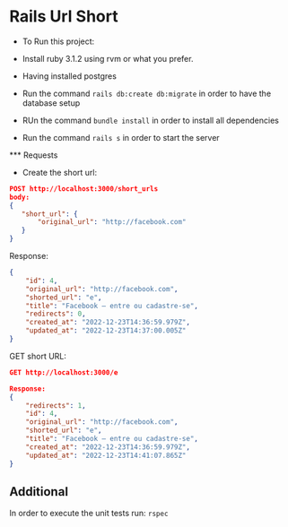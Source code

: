 # Rails Url Short

* To Run this project:
- Install ruby 3.1.2 using rvm or what you prefer.
- Having installed postgres

- Run the command `rails db:create db:migrate` in order to have the database setup
- RUn the command `bundle install` in order to install all dependencies
- Run the command `rails s` in order to start the server

*** Requests
- Create the short url:
```json
POST http://localhost:3000/short_urls
body:
{
   "short_url": {
       "original_url": "http://facebook.com"
   }
}
```

Response:
```json
{
    "id": 4,
    "original_url": "http://facebook.com",
    "shorted_url": "e",
    "title": "Facebook – entre ou cadastre-se",
    "redirects": 0,
    "created_at": "2022-12-23T14:36:59.979Z",
    "updated_at": "2022-12-23T14:37:00.005Z"
}
```

GET short URL:
```json
GET http://localhost:3000/e

Response:
{
    "redirects": 1,
    "id": 4,
    "original_url": "http://facebook.com",
    "shorted_url": "e",
    "title": "Facebook – entre ou cadastre-se",
    "created_at": "2022-12-23T14:36:59.979Z",
    "updated_at": "2022-12-23T14:41:07.865Z"
}
```

## Additional
In order to execute the unit tests run: `rspec`
